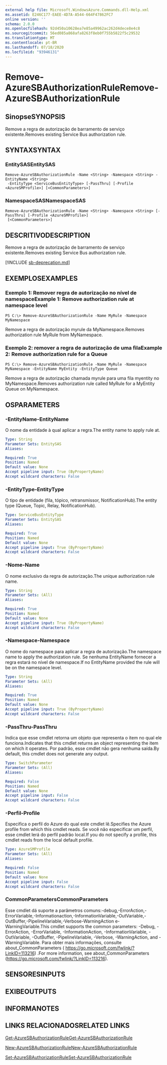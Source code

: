 ```yaml
---
external help file: Microsoft.WindowsAzure.Commands.dll-Help.xml
ms.assetid: E246C177-EAEE-4D7A-A544-664F47862FC7
online version: ''
schema: 2.0.0
ms.openlocfilehash: 92d450a10628ea7e85a49962ac262d4dece8e4c8
ms.sourcegitcommit: 56ed085a868afa8263f8eb0f755b5822f5c29532
ms.translationtype: MT
ms.contentlocale: pt-BR
ms.lasthandoff: 07/18/2020
ms.locfileid: "93946131"
---
```

# <span data-ttu-id="6c40f-101">Remove-AzureSBAuthorizationRule</span><span class="sxs-lookup"><span data-stu-id="6c40f-101">Remove-AzureSBAuthorizationRule</span></span>

## <span data-ttu-id="6c40f-102">Sinopse</span><span class="sxs-lookup"><span data-stu-id="6c40f-102">SYNOPSIS</span></span>
<span data-ttu-id="6c40f-103">Remove a regra de autorização de barramento de serviço existente.</span><span class="sxs-lookup"><span data-stu-id="6c40f-103">Removes existing Service Bus authorization rule.</span></span>

## <span data-ttu-id="6c40f-104">SYNTAX</span><span class="sxs-lookup"><span data-stu-id="6c40f-104">SYNTAX</span></span>

### <span data-ttu-id="6c40f-105">EntitySAS</span><span class="sxs-lookup"><span data-stu-id="6c40f-105">EntitySAS</span></span>
```
Remove-AzureSBAuthorizationRule -Name <String> -Namespace <String> -EntityName <String>
 -EntityType <ServiceBusEntityType> [-PassThru] [-Profile <AzureSMProfile>] [<CommonParameters>]
```

### <span data-ttu-id="6c40f-106">NamespaceSAS</span><span class="sxs-lookup"><span data-stu-id="6c40f-106">NamespaceSAS</span></span>
```
Remove-AzureSBAuthorizationRule -Name <String> -Namespace <String> [-PassThru] [-Profile <AzureSMProfile>]
 [<CommonParameters>]
```

## <span data-ttu-id="6c40f-107">DESCRITIVO</span><span class="sxs-lookup"><span data-stu-id="6c40f-107">DESCRIPTION</span></span>
<span data-ttu-id="6c40f-108">Remove a regra de autorização de barramento de serviço existente.</span><span class="sxs-lookup"><span data-stu-id="6c40f-108">Removes existing Service Bus authorization rule.</span></span>

[!INCLUDE [sb-deprecation.md](../include/sb-deprecation.md)]

## <span data-ttu-id="6c40f-109">EXEMPLOS</span><span class="sxs-lookup"><span data-stu-id="6c40f-109">EXAMPLES</span></span>

### <span data-ttu-id="6c40f-110">Exemplo 1: Remover regra de autorização no nível de namespace</span><span class="sxs-lookup"><span data-stu-id="6c40f-110">Example 1: Remove authorization rule at namespace level</span></span>
```
PS C:\> Remove-AzureSBAuthorizationRule -Name MyRule -Namespace MyNamespace
```

<span data-ttu-id="6c40f-111">Remove a regra de autorização myrule da MyNamespace.</span><span class="sxs-lookup"><span data-stu-id="6c40f-111">Removes authorization rule MyRule from MyNamespace.</span></span>

### <span data-ttu-id="6c40f-112">Exemplo 2: remover a regra de autorização de uma fila</span><span class="sxs-lookup"><span data-stu-id="6c40f-112">Example 2: Remove authorization rule for a Queue</span></span>
```
PS C:\> Remove-AzureSBAuthorizationRule -Name MyRule -Namespace MyNamespace -EntityName MyEntity -EntityType Queue
```

<span data-ttu-id="6c40f-113">Remove a regra de autorização chamada myrule para uma fila myentity no MyNamespace.</span><span class="sxs-lookup"><span data-stu-id="6c40f-113">Removes authorization rule called MyRule for a MyEntity Queue on MyNamespace.</span></span>

## <span data-ttu-id="6c40f-114">OS</span><span class="sxs-lookup"><span data-stu-id="6c40f-114">PARAMETERS</span></span>

### <span data-ttu-id="6c40f-115">-EntityName</span><span class="sxs-lookup"><span data-stu-id="6c40f-115">-EntityName</span></span>
<span data-ttu-id="6c40f-116">O nome da entidade à qual aplicar a regra.</span><span class="sxs-lookup"><span data-stu-id="6c40f-116">The entity name to apply rule at.</span></span>

```yaml
Type: String
Parameter Sets: EntitySAS
Aliases: 

Required: True
Position: Named
Default value: None
Accept pipeline input: True (ByPropertyName)
Accept wildcard characters: False
```

### <span data-ttu-id="6c40f-117">-EntityType</span><span class="sxs-lookup"><span data-stu-id="6c40f-117">-EntityType</span></span>
<span data-ttu-id="6c40f-118">O tipo de entidade (fila, tópico, retransmissor, NotificationHub).</span><span class="sxs-lookup"><span data-stu-id="6c40f-118">The entity type (Queue, Topic, Relay, NotificationHub).</span></span>

```yaml
Type: ServiceBusEntityType
Parameter Sets: EntitySAS
Aliases: 

Required: True
Position: Named
Default value: None
Accept pipeline input: True (ByPropertyName)
Accept wildcard characters: False
```

### <span data-ttu-id="6c40f-119">-Nome</span><span class="sxs-lookup"><span data-stu-id="6c40f-119">-Name</span></span>
<span data-ttu-id="6c40f-120">O nome exclusivo da regra de autorização.</span><span class="sxs-lookup"><span data-stu-id="6c40f-120">The unique authorization rule name.</span></span>

```yaml
Type: String
Parameter Sets: (All)
Aliases: 

Required: True
Position: Named
Default value: None
Accept pipeline input: True (ByPropertyName)
Accept wildcard characters: False
```

### <span data-ttu-id="6c40f-121">-Namespace</span><span class="sxs-lookup"><span data-stu-id="6c40f-121">-Namespace</span></span>
<span data-ttu-id="6c40f-122">O nome do namespace para aplicar a regra de autorização.</span><span class="sxs-lookup"><span data-stu-id="6c40f-122">The namespace name to apply the authorization rule.</span></span>
<span data-ttu-id="6c40f-123">Se nenhuma EntityName fornecer a regra estará no nível de namespace.</span><span class="sxs-lookup"><span data-stu-id="6c40f-123">If no EntityName provided the rule will be on the namespace level.</span></span>

```yaml
Type: String
Parameter Sets: (All)
Aliases: 

Required: True
Position: Named
Default value: None
Accept pipeline input: True (ByPropertyName)
Accept wildcard characters: False
```

### <span data-ttu-id="6c40f-124">-PassThru</span><span class="sxs-lookup"><span data-stu-id="6c40f-124">-PassThru</span></span>
<span data-ttu-id="6c40f-125">Indica que esse cmdlet retorna um objeto que representa o item no qual ele funciona.</span><span class="sxs-lookup"><span data-stu-id="6c40f-125">Indicates that this cmdlet returns an object representing the item on which it operates.</span></span>
<span data-ttu-id="6c40f-126">Por padrão, esse cmdlet não gera nenhuma saída.</span><span class="sxs-lookup"><span data-stu-id="6c40f-126">By default, this cmdlet does not generate any output.</span></span>

```yaml
Type: SwitchParameter
Parameter Sets: (All)
Aliases: 

Required: False
Position: Named
Default value: None
Accept pipeline input: False
Accept wildcard characters: False
```

### <span data-ttu-id="6c40f-127">-Perfil</span><span class="sxs-lookup"><span data-stu-id="6c40f-127">-Profile</span></span>
<span data-ttu-id="6c40f-128">Especifica o perfil do Azure do qual este cmdlet lê.</span><span class="sxs-lookup"><span data-stu-id="6c40f-128">Specifies the Azure profile from which this cmdlet reads.</span></span>
<span data-ttu-id="6c40f-129">Se você não especificar um perfil, esse cmdlet lerá do perfil padrão local.</span><span class="sxs-lookup"><span data-stu-id="6c40f-129">If you do not specify a profile, this cmdlet reads from the local default profile.</span></span>

```yaml
Type: AzureSMProfile
Parameter Sets: (All)
Aliases: 

Required: False
Position: Named
Default value: None
Accept pipeline input: False
Accept wildcard characters: False
```

### <span data-ttu-id="6c40f-130">CommonParameters</span><span class="sxs-lookup"><span data-stu-id="6c40f-130">CommonParameters</span></span>
<span data-ttu-id="6c40f-131">Esse cmdlet dá suporte a parâmetros comuns:-debug,-ErrorAction,-ErrorVariable,-Informationaction,-InformationVariable,-OutVariable,-OutBuffer,-PipelineVariable,-Verbose-WarningAction e-WarningVariable.</span><span class="sxs-lookup"><span data-stu-id="6c40f-131">This cmdlet supports the common parameters: -Debug, -ErrorAction, -ErrorVariable, -InformationAction, -InformationVariable, -OutVariable, -OutBuffer, -PipelineVariable, -Verbose, -WarningAction, and -WarningVariable.</span></span> <span data-ttu-id="6c40f-132">Para obter mais informações, consulte about_CommonParameters ( https://go.microsoft.com/fwlink/?LinkID=113216) .</span><span class="sxs-lookup"><span data-stu-id="6c40f-132">For more information, see about_CommonParameters (https://go.microsoft.com/fwlink/?LinkID=113216).</span></span>

## <span data-ttu-id="6c40f-133">SENSORES</span><span class="sxs-lookup"><span data-stu-id="6c40f-133">INPUTS</span></span>

## <span data-ttu-id="6c40f-134">EXIBE</span><span class="sxs-lookup"><span data-stu-id="6c40f-134">OUTPUTS</span></span>

## <span data-ttu-id="6c40f-135">INFORMA</span><span class="sxs-lookup"><span data-stu-id="6c40f-135">NOTES</span></span>

## <span data-ttu-id="6c40f-136">LINKS RELACIONADOS</span><span class="sxs-lookup"><span data-stu-id="6c40f-136">RELATED LINKS</span></span>

[<span data-ttu-id="6c40f-137">Get-AzureSBAuthorizationRule</span><span class="sxs-lookup"><span data-stu-id="6c40f-137">Get-AzureSBAuthorizationRule</span></span>](./Get-AzureSBAuthorizationRule.md)

[<span data-ttu-id="6c40f-138">New-AzureSBAuthorizationRule</span><span class="sxs-lookup"><span data-stu-id="6c40f-138">New-AzureSBAuthorizationRule</span></span>](./New-AzureSBAuthorizationRule.md)

[<span data-ttu-id="6c40f-139">Set-AzureSBAuthorizationRule</span><span class="sxs-lookup"><span data-stu-id="6c40f-139">Set-AzureSBAuthorizationRule</span></span>](./Set-AzureSBAuthorizationRule.md)


